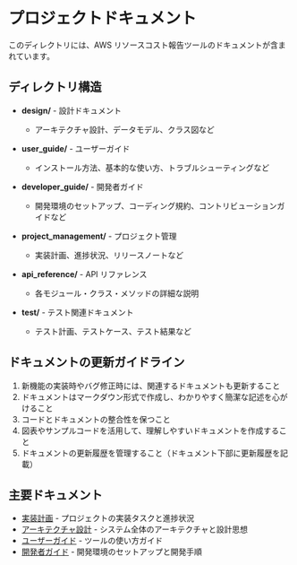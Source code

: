 # プロジェクトドキュメント

このディレクトリには、AWS リソースコスト報告ツールのドキュメントが含まれています。

## ディレクトリ構造

- **design/** - 設計ドキュメント
  - アーキテクチャ設計、データモデル、クラス図など
  
- **user_guide/** - ユーザーガイド
  - インストール方法、基本的な使い方、トラブルシューティングなど
  
- **developer_guide/** - 開発者ガイド
  - 開発環境のセットアップ、コーディング規約、コントリビューションガイドなど
  
- **project_management/** - プロジェクト管理
  - 実装計画、進捗状況、リリースノートなど
  
- **api_reference/** - API リファレンス
  - 各モジュール・クラス・メソッドの詳細な説明
  
- **test/** - テスト関連ドキュメント
  - テスト計画、テストケース、テスト結果など

## ドキュメントの更新ガイドライン

1. 新機能の実装時やバグ修正時には、関連するドキュメントも更新すること
2. ドキュメントはマークダウン形式で作成し、わかりやすく簡潔な記述を心がけること
3. コードとドキュメントの整合性を保つこと
4. 図表やサンプルコードを活用して、理解しやすいドキュメントを作成すること
5. ドキュメントの更新履歴を管理すること（ドキュメント下部に更新履歴を記載）

## 主要ドキュメント

- [実装計画](./project_management/implementation_plan.md) - プロジェクトの実装タスクと進捗状況
- [アーキテクチャ設計](./design/architecture.md) - システム全体のアーキテクチャと設計思想
- [ユーザーガイド](./user_guide/getting_started.md) - ツールの使い方ガイド
- [開発者ガイド](./developer_guide/setup.md) - 開発環境のセットアップと開発手順
